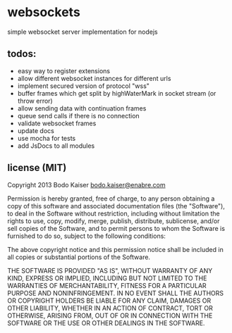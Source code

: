 # websockets

simple websocket server implementation for nodejs

## todos:

* easy way to register extensions
* allow different websocket instances for different urls
* implement secured version of protocol "wss"
* buffer frames which get split by highWaterMark in socket stream (or throw error)
* allow sending data with continuation frames
* queue send calls if there is no connection
* validate websocket frames
* update docs
* use mocha for tests
* add JsDocs to all modules


## license (MIT)

Copyright 2013 Bodo Kaiser <bodo.kaiser@enabre.com>

Permission is hereby granted, free of charge, to any person obtaining
a copy of this software and associated documentation files (the
"Software"), to deal in the Software without restriction, including
without limitation the rights to use, copy, modify, merge, publish,
distribute, sublicense, and/or sell copies of the Software, and to
permit persons to whom the Software is furnished to do so, subject to
the following conditions:

The above copyright notice and this permission notice shall be
included in all copies or substantial portions of the Software.

THE SOFTWARE IS PROVIDED "AS IS", WITHOUT WARRANTY OF ANY KIND,
EXPRESS OR IMPLIED, INCLUDING BUT NOT LIMITED TO THE WARRANTIES OF
MERCHANTABILITY, FITNESS FOR A PARTICULAR PURPOSE AND
NONINFRINGEMENT. IN NO EVENT SHALL THE AUTHORS OR COPYRIGHT HOLDERS BE
LIABLE FOR ANY CLAIM, DAMAGES OR OTHER LIABILITY, WHETHER IN AN ACTION
OF CONTRACT, TORT OR OTHERWISE, ARISING FROM, OUT OF OR IN CONNECTION
WITH THE SOFTWARE OR THE USE OR OTHER DEALINGS IN THE SOFTWARE.